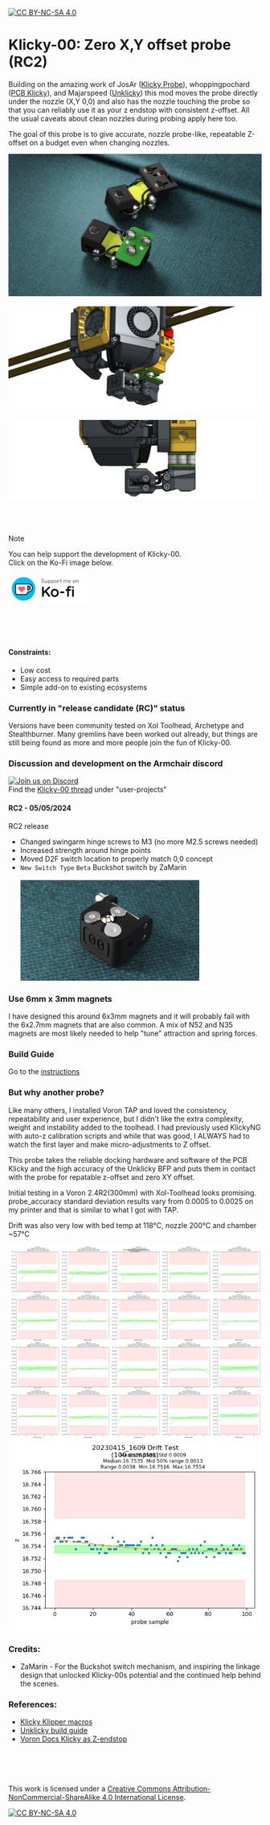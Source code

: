 [![CC BY-NC-SA 4.0][cc-by-nc-sa-shield]][cc-by-nc-sa]

# Klicky-00: Zero X,Y offset probe (RC2)

Building on the amazing work of JosAr ([Klicky Probe](https://github.com/jlas1/Klicky-Probe)), whoppingpochard ([PCB Klicky](https://github.com/tanaes/whopping_Voron_mods/tree/main/pcb_klicky)), and Majarspeed ([Unklicky](https://github.com/majarspeed/Unklicky)) this mod moves the probe directly under the nozzle (X,Y 0,0) and also has the nozzle touching the probe so that you can reliably use it as your z endstop with consistent z-offset. All the usual caveats about clean nozzles during probing apply here too.

The goal of this probe is to give accurate, nozzle probe-like, repeatable Z-offset on a budget even when changing nozzles.

![render](images/Klicky-00_RC2_render.png)
<br/> <br/>
![with toolhead](images/PCB_Klicky-00_Xol-Toolhead_assembly.png)
<br/> <br/>
![right profile](images/PCB_Klicky-00_Xol-Toolhead_right.png)
<br/> <br/> <br/> <br/>
> [!NOTE]  
> You can help support the development of Klicky-00.<br/>
> Click on the Ko-Fi image below.<br/>

[![ko-fi](images/kofi_bg_tag_white.png)](https://ko-fi.com/O5O5OCC0K)

<br/> <br/> <br/>


#### Constraints:
* Low cost
* Easy access to required parts
* Simple add-on to existing ecosystems

### Currently in "release candidate (RC)" status
Versions have been community tested on Xol Toolhead, Archetype and Stealthburner. Many gremlins have been worked out already, but things are still being found as more and more people join the fun of Klicky-00.

### Discussion and development on the Armchair discord

[![Join us on Discord](https://discord.com/api/guilds/1029426383614648421/widget.png?style=banner2)](https://discord.gg/armchairengineeringsux)<br/>
Find the [Klicky-00 thread](https://discord.com/channels/1029426383614648421/1101496347540082799) under "user-projects"

#### RC2 - 05/05/2024
RC2 release
* Changed swingarm hinge screws to M3 (no more M2.5 screws needed)
* Increased strength around hinge points
* Moved D2F switch location to properly match 0,0 concept
* `New Switch Type` `Beta` Buckshot switch by ZaMarin <br/><br/>
  ![buckshot switch](images/buckshot_switch.png)

### Use 6mm x 3mm magnets
I have designed this around 6x3mm magnets and it will probably fail with the 6x2.7mm magnets that are also common. A mix of N52 and N35 magnets are most likely needed to help "tune" attraction and spring forces.

### Build Guide
Go to the [instructions](instructions.md)


### But why another probe?
Like many others, I installed Voron TAP and loved the consistency, repeatability and user experience, but I didn't like the extra complexity, weight and instability added to the toolhead.
I had previously used KlickyNG with auto-z calibration scripts and while that was good, I ALWAYS had to watch the first layer and make micro-adjustments to Z offset.

This probe takes the reliable docking hardware and software of the PCB Klicky and the high accuracy of the Unklicky BFP and puts them in contact with the probe for repatable z-offset and zero XY offset.

Initial testing in a Voron 2.4R2(300mm) with Xol-Toolhead looks promising.
probe_accuracy standard deviation results vary from 0.0005 to 0.0025 on my printer and that is similar to what I got with TAP.

Drift was also very low with bed temp at 118°C, nozzle 200°C and chamber ~57°C

![repeatability_test](images/20230415_1609_repeatability_test.png)
![drift_test](images/20230415_1609_drift_test.png)

### Credits:
* ZaMarin - For the Buckshot switch mechanism, and inspiring the linkage design that unlocked Klicky-00s potential and the continued help behind the scenes.


### References:
* [Klicky Klipper macros](https://github.com/jlas1/Klicky-Probe/tree/main/Klipper_macros)
* [Unklicky build guide](https://github.com/majarspeed/Unklicky/blob/main/Build%20Guide.md)
* [Voron Docs Klicky as Z-endstop](https://docs.vorondesign.com/community/howto/Takuya/Klicky_Probe_AutoZ_Alternative.html)

<br/><br/><br/><br/>
This work is licensed under a
[Creative Commons Attribution-NonCommercial-ShareAlike 4.0 International License][cc-by-nc-sa].

[![CC BY-NC-SA 4.0][cc-by-nc-sa-image]][cc-by-nc-sa]

[cc-by-nc-sa]: http://creativecommons.org/licenses/by-nc-sa/4.0/
[cc-by-nc-sa-image]: https://licensebuttons.net/l/by-nc-sa/4.0/88x31.png
[cc-by-nc-sa-shield]: https://img.shields.io/badge/License-CC%20BY--NC--SA%204.0-lightgrey.svg
